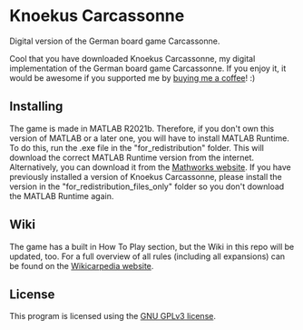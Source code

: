 # Knoekus Carcassonne
Digital version of the German board game Carcassonne.

Cool that you have downloaded Knoekus Carcassonne, my digital implementation of the German board game Carcassonne. If you enjoy it, it would be awesome if you supported me by [buying me a coffee](https://www.buymeacoffee.com/knoekus)! :)

## Installing
The game is made in MATLAB R2021b. Therefore, if you don't own this version of MATLAB or a later one, you will have to install MATLAB Runtime.
To do this, run the .exe file in the "for_redistribution" folder. This will download the correct MATLAB Runtime version from the internet. Alternatively, you can download it from the [Mathworks website](https://www.mathworks.com/products/compiler/mcr/index.html).
If you have previously installed a version of Knoekus Carcassonne, please install the version in the "for_redistribution_files_only" folder so you don't download the MATLAB Runtime again.

## Wiki
The game has a built in How To Play section, but the Wiki in this repo will be updated, too. For a full overview of all rules (including all expansions) can be found on the [Wikicarpedia website](https://wikicarpedia.com/index.php/Main_Page).

## License
This program is licensed using the [GNU GPLv3 license](https://www.gnu.org/licenses/gpl-3.0.html).
